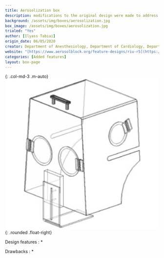 ```yaml
---
title: Aerosolization box
description: modifications to the original design were made to address each of these problems
background: /assets/img/boxes/aerosolization.jpg
box_image: /assets/img/boxes/aerosolization.jpg
trialed: "Yes"
author: [Ilyass Tabiai]
origin_date: 06/05/2020
creator: Department of Anesthesiology, Department of Cardiology, Department of Mechanical and Aerospace Engineering, University of California San Diego
website: "[https://www.aerosolblock.org/feature-designs/riu-r5](https://www.aerosolblock.org/feature-designs/riu-r5)"
categories: [Added features]
layout: box-page
---
```


{: .col-md-3 .m-auto}
![alt text](/assets/img/boxes/aerosolization.jpg)
{: .rounded .float-right}
<br/>

Design features :
* 

Drawbacks :
*  


